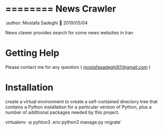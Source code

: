 ========
News Crawler
========

:author: Mostafa Sadeghi
:date: 2019/05/04

News clawer provides search for some news websites in Iran


Getting Help
============

Please contact me for any question ( mostafasadeghi97@gmail.com )

Installation
=============
create a virtual environment to create a self-contained directory tree that contains a Python installation for a particular version of Python, plus a number of additional packages needed by this project.

virtualenv -p pyhton3 .env
python3 manage.py migrate`
